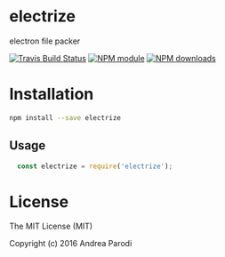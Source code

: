 # electrize

electron file packer

[![Travis Build Status](https://img.shields.io/travis/parro-it/electrize.svg)](http://travis-ci.org/parro-it/electrize)
[![NPM module](https://img.shields.io/npm/v/electrize.svg)](https://npmjs.org/package/electrize)
[![NPM downloads](https://img.shields.io/npm/dt/electrize.svg)](https://npmjs.org/package/electrize)

# Installation

```bash
npm install --save electrize
```

## Usage

```js
  const electrize = require('electrize');
```

# License

The MIT License (MIT)

Copyright (c) 2016 Andrea Parodi
